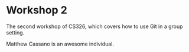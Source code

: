 # Workshop 2

The second workshop of CS326, which covers how to use Git in a group setting.

Matthew Cassano is an awesome individual. 
